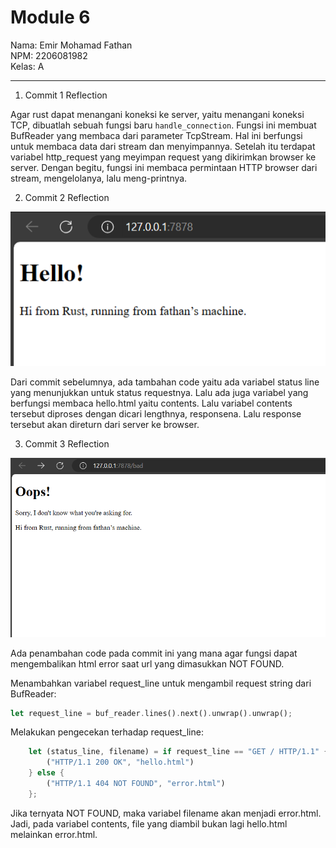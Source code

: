 # Module 6

Nama: Emir Mohamad Fathan <br>
NPM: 2206081982 <br>
Kelas: A <br>

<hr>

1. Commit 1 Reflection

Agar rust dapat menangani koneksi ke server, yaitu menangani koneksi TCP, dibuatlah sebuah fungsi baru `handle_connection`. Fungsi ini membuat BufReader yang membaca dari parameter TcpStream. Hal ini berfungsi untuk membaca data dari stream dan menyimpannya. Setelah itu terdapat variabel http_request yang meyimpan request yang dikirimkan browser ke server. Dengan begitu, fungsi ini membaca permintaan HTTP browser dari stream, mengelolanya, lalu meng-printnya.

2. Commit 2 Reflection

![Commit 2 screen capture](/assets/images/commit2.png)

Dari commit sebelumnya, ada tambahan code yaitu ada variabel status line yang menunjukkan untuk status requestnya. Lalu ada juga variabel yang berfungsi membaca hello.html yaitu contents. Lalu variabel contents tersebut diproses dengan dicari lengthnya, responsena. Lalu response tersebut akan direturn dari server ke browser.

3. Commit 3 Reflection

![Commit 3 screen capture](/assets/images/commit3.png)

Ada penambahan code pada commit ini yang mana agar fungsi dapat mengembalikan html error saat url yang dimasukkan NOT FOUND.

Menambahkan variabel request_line untuk mengambil request string dari BufReader:
```rust
let request_line = buf_reader.lines().next().unwrap().unwrap();
```

Melakukan pengecekan terhadap request_line:

```rust
    let (status_line, filename) = if request_line == "GET / HTTP/1.1" {
        ("HTTP/1.1 200 OK", "hello.html")
    } else {
        ("HTTP/1.1 404 NOT FOUND", "error.html")
    };
```

Jika ternyata NOT FOUND, maka variabel filename akan menjadi error.html. Jadi, pada variabel contents, file yang diambil bukan lagi hello.html melainkan error.html.
